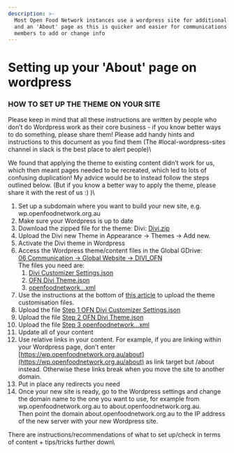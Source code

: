 ```yaml
---
description: >-
  Most Open Food Network instances use a wordpress site for additional content
  and an 'About' page as this is quicker and easier for communications team
  members to add or change info
---
```


# Setting up your 'About' page on wordpress

### **HOW TO SET UP THE THEME ON YOUR SITE**

Please keep in mind that all these instructions are written by people who don’t do Wordpress work as their core business - if you know better ways to do something, please share them! Please add handy hints and instructions to this document as you find them (The #local-wordpress-sites channel in slack is the best place to alert people)\


We found that applying the theme to existing content didn’t work for us, which then meant pages needed to be recreated, which led to lots of confusing duplication! My advice would be to instead follow the steps outlined below. (But if you know a better way to apply the theme, please share it with the rest of us :) )\


1. Set up a subdomain where you want to build your new site, e.g. wp.openfoodnetwork.org.au 
2. Make sure your Wordpress is up to date
3. Download the zipped file for the theme: Divi: [Divi.zip](https://drive.google.com/open?id=1dPB4WWjiyZaHk3IE0ajCwrFZebvxQGlC)
4. Upload the Divi new Theme in Appearance -> Themes -> Add new. 
5. Activate the Divi theme in Wordpress
6. Access the Wordpress theme/content files in the Global GDrive:\
   [06 Communication -> Global Website -> DIVI_OFN\
   ](https://drive.google.com/drive/folders/1OQrrWU86c1j9xUA-dSMzNOiOl0vab7pi?usp=sharing)The files you need are:
   1. [Divi Customizer Settings.json](https://drive.google.com/open?id=1ldn_bc3gpzIKG_B\_4VDeD6HsNXbyB8Ww)
   2. [OFN Divi Theme.json](https://drive.google.com/open?id=1miEXYE8-5G7EJM7gms4PcPJS-ww0uatU)
   3. [openfoodnetwork…xml](https://drive.google.com/open?id=17WzNMGBX\_0tuulv9-ANStHejgJD2Cgfz)
7. Use the instructions at the bottom of [this article](https://amazingsystem.zendesk.com/hc/en-us/articles/115002832512-Export-Divi-site-to-another-host) to upload the theme customisation files.
8. Upload the file [Step 1 OFN Divi Customizer Settings.json](https://drive.google.com/open?id=1ldn_bc3gpzIKG_B\_4VDeD6HsNXbyB8Ww)
9. Upload the file [Step 2 OFN Divi Theme.json](https://drive.google.com/open?id=1miEXYE8-5G7EJM7gms4PcPJS-ww0uatU)
10. Upload the file [Step 3 openfoodnetwork…xml](https://drive.google.com/open?id=17WzNMGBX\_0tuulv9-ANStHejgJD2Cgfz)
11. Update all of your content
12. Use relative links in your content. For example, if you are linking within your Wordpress page, don’t enter [https://wp.openfoodnetwork.org.au/about](https://wp.openfoodnetwork.org.au/about) as link target but /about instead. Otherwise these links break when you move the site to another domain.
13. Put in place any redirects you need
14. Once your new site is ready, go to the Wordpress settings and change the domain name to the one you want to use, for example from wp.openfoodnetwork.org.au to about.openfoodnetwork.org.au.\
    Then point the domain about.openfoodnetwork.org.au to the IP address of the new server with your new Wordpress site.

There are instructions/recommendations of what to set up/check in terms of content + tips/tricks further down\
